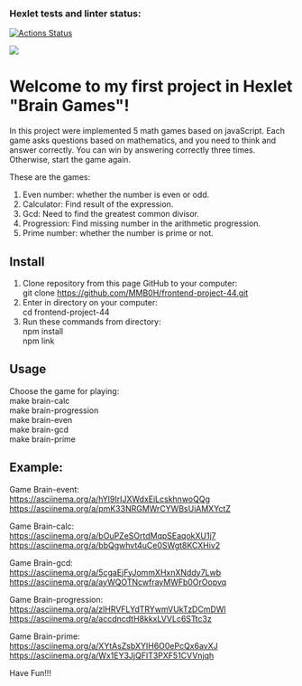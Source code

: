 ### Hexlet tests and linter status:

[![Actions Status](https://github.com/MMB0H/frontend-project-44/actions/workflows/hexlet-check.yml/badge.svg)](https://github.com/MMB0H/frontend-project-44/actions)

<a href="https://codeclimate.com/github/MMB0H/frontend-project-44/maintainability"><img src="https://api.codeclimate.com/v1/badges/94b7da4ebba6af80b041/maintainability" /></a>

# Welcome to my first project in Hexlet "Brain Games"!

In this project were implemented 5 math games based on javaScript.
Each game asks questions based on mathematics, and you need to think and answer correctly. You can win by answering correctly three times. Otherwise, start the game again.

These are the games:

1. Even number: whether the number is even or odd.
2. Calculator: Find result of the expression.
3. Gcd: Need to find the greatest common divisor.
4. Progression: Find missing number in the arithmetic progression.
5. Prime number: whether the number is prime or not.

## Install

1. Clone repository from this page GitHub to your computer:  
   git clone https://github.com/MMB0H/frontend-project-44.git
2. Enter in directory on your computer:  
   cd frontend-project-44
3. Run these commands from directory:  
   npm install  
   npm link

## Usage

Choose the game for playing:  
make brain-calc  
make brain-progression  
make brain-even  
make brain-gcd  
make brain-prime

## Example:

Game Brain-event:  
https://asciinema.org/a/hYl9IrIJXWdxEiLcskhnwoQQg  
https://asciinema.org/a/pmK33NRGMWrCYWBsUiAMXYctZ

Game Brain-calc:  
https://asciinema.org/a/bOuPZeSOrtdMqpSEaqokXU1j7  
https://asciinema.org/a/bbQgwhvt4uCe0SWgt8KCXHiv2

Game Brain-gcd:  
https://asciinema.org/a/5cgaEjFyJommXHxnXNddy7Lwb  
https://asciinema.org/a/ayWQOTNcwfrayMWFb0OrOopvq

Game Brain-progression:  
https://asciinema.org/a/zlHRVFLYdTRYwmVUkTzDCmDWl  
https://asciinema.org/a/accdncdtH8kkxLVVLc6STtc3z

Game Brain-prime:  
https://asciinema.org/a/XYtAsZsbXYIH6O0ePcQx6avXJ  
https://asciinema.org/a/Wx1EY3JjQFIT3PXF51CVVnjqh

Have Fun!!!
